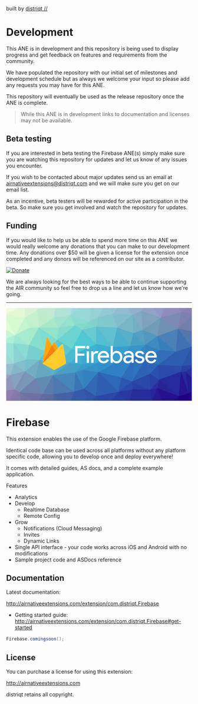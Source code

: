 built by [distriqt //](http://airnativeextensions.com) 



# Development

This ANE is in development and this repository is being used to display progress 
and get feedback on features and requirements from the community.

We have populated the repository with our initial set of milestones and development schedule 
but as always we welcome your input so please add any requests you may have for this ANE.

This repository will eventually be used as the release repository once the ANE is complete.

> While this ANE is in development links to documentation and licenses may not be available.



## Beta testing

If you are interested in beta testing the Firebase ANE(s) simply make sure you are watching this repository for updates
and let us know of any issues you encounter. 

If you wish to be contacted about major updates send us an email at airnativeextensions@distriqt.com 
and we will make sure you get on our email list.  

As an incentive, beta testers will be rewarded for active participation in the beta. 
So make sure you get involved and watch the repository for updates.



## Funding

If you would like to help us be able to spend more time on this ANE we would really welcome any donations that 
you can make to our development time. Any donations over $50 will be given a license for the extension once completed 
and any donors will be referenced on our site as a contributor. 

[![Donate](https://img.shields.io/badge/Donate-PayPal-green.svg)](https://www.paypal.com/cgi-bin/webscr?cmd=_s-xclick&hosted_button_id=SUTDJB94ZJN4W)

We are always looking for the best ways to be able to continue supporting the AIR community so feel free to
drop us a line and let us know how we're going.

---

![Firebase](images/promo.png)

# Firebase

This extension enables the use of the Google Firebase platform.

Identical code base can be used across all platforms without any platform specific code, 
allowing you to develop once and deploy everywhere! 

It comes with detailed guides, AS docs, and a complete example application.


Features

- Analytics
- Develop
	- Realtime Database
	- Remote Config
- Grow
	- Notifications (Cloud Messaging)
	- Invites
	- Dynamic Links
- Single API interface - your code works across iOS and Android with no modifications
- Sample project code and ASDocs reference


## Documentation

Latest documentation:

http://airnativeextensions.com/extension/com.distriqt.Firebase

- Getting started guide: http://airnativeextensions.com/extension/com.distriqt.Firebase#get-started

```actionscript
Firebase.comingsoon();
```



## License

You can purchase a license for using this extension:

http://airnativeextensions.com

distriqt retains all copyright.
